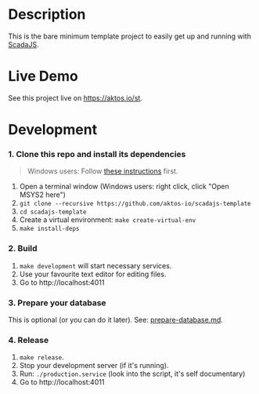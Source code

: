 # Description

This is the bare minimum template project to easily get up and running with [ScadaJS](https://github.com/aktos-io/scada.js).

# Live Demo 

See this project live on https://aktos.io/st.

# Development

### 1. Clone this repo and install its dependencies

> Windows users: Follow [these instructions](https://github.com/aktos-io/scada.js/blob/1f63386332ea55f911ea687c9e8c7080c0f6c904/doc/on-windows/README.md) first.

1. Open a terminal window (Windows users: right click, click "Open MSYS2 here")
2. `git clone --recursive https://github.com/aktos-io/scadajs-template`
3. `cd scadajs-template`
4. Create a virtual environment: `make create-virtual-env`
5. `make install-deps`

### 2. Build 

1. `make development` will start necessary services. 
2. Use your favourite text editor for editing files. 
3. Go to http://localhost:4011

### 3. Prepare your database 

This is optional (or you can do it later). See: [prepare-database.md](./prepare-database.md).

### 4. Release 

1. `make release`. 
2. Stop your development server (if it's running).
3. Run: `./production.service` (look into the script, it's self documentary)
4. Go to http://localhost:4011

